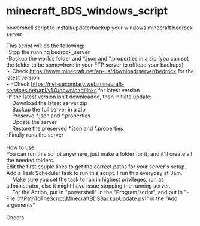 # minecraft_BDS_windows_script
powershell script to install/update/backup your windows minecraft bedrock server

This script will do the following:<br />
-Stop the running bedrock_server<br />
-Backup the worlds folder and *.json and *.properties in a zip (you can set the folder to be somewhere in your FTP server to offload your backups)<br />
~-Check https://www.minecraft.net/en-us/download/server/bedrock for the latest version<br />~
-Check https://net-secondary.web.minecraft-services.net/api/v1.0/download/links for latest version <br />
-If the latest version isn't downloaded, then initiate update:<br />
&nbsp;&nbsp;&nbsp;&nbsp;Download the latest server zip<br />
&nbsp;&nbsp;&nbsp;&nbsp;Backup the full server in a zip<br />
&nbsp;&nbsp;&nbsp;&nbsp;Preserve *.json and *.properties<br />
&nbsp;&nbsp;&nbsp;&nbsp;Update the server<br />
&nbsp;&nbsp;&nbsp;&nbsp;Restore the preserved *.json and *.properties<br />
-Finally runs the server<br />
<br />
How to use:<br />
You can run this script anywhere, just make a folder for it, and it'll create all the needed folders.<br />
Edit the first couple lines to get the correct paths for your server's setup.<br />
Add a Task Scheduler task to run this script.  I run this everyday at 3am.<br />
&nbsp;&nbsp;&nbsp;&nbsp;Make sure you set the task to run in highest privileges, run as administrator, else it might have issue stopping the running server.<br />
&nbsp;&nbsp;&nbsp;&nbsp;For the Action, put in "powershell" in the "Program/script", and put in "-File C:\PathToTheScript\MinecraftBDSBackupUpdate.ps1" in the "Add arguments"<br />
<br />
Cheers
